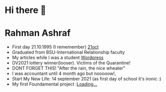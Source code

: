 # Hi there 👋
# Rahman Ashraf


- First day 21.10.1995 (I rememember) [21oct](https://tr.wikipedia.org/wiki/21_Ekim)
- Graduated from BSU-International Relationship faculty
- My articles while I was a student [Wordpress](https://rehmanesrefov.wordpress.com/)
- DV2021 lottery winner(looser). Victims of the Quarantine!
- DONT FORGET THIS! "After the rain, the nice wheater"
- I was accountant until 4 month ago but nooooow!,
- Start My New Life: 14 september 2021 (as first day of school it's ironic :)
- My first Foundamental project :[Loading...](https://rahmanashraf.github.io/PragmatechFoundationProject/ProjectFrontEnd%2Fportfolio)

